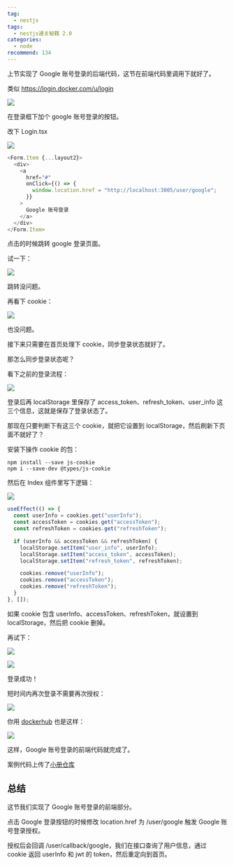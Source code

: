 ```yaml
---
tag:
  - nestjs
tags:
  - nestjs通关秘籍 2.0
categories:
  - node
recommend: 134
---
```


上节实现了 Google 账号登录的后端代码，这节在前端代码里调用下就好了。

类似 https://login.docker.com/u/login

![](/nestjsCheats/image-4416.jpg)

在登录框下加个 google 账号登录的按钮。

改下 Login.tsx

![](/nestjsCheats/image-4417.jpg)

```javascript
<Form.Item {...layout2}>
  <div>
    <a
      href="#"
      onClick={() => {
        window.location.href = "http://localhost:3005/user/google";
      }}
    >
      Google 账号登录
    </a>
  </div>
</Form.Item>
```

点击的时候跳转 google 登录页面。

试一下：

![](/nestjsCheats/image-4418.jpg)

跳转没问题。

再看下 cookie：

![](/nestjsCheats/image-4419.jpg)

也没问题。

接下来只需要在首页处理下 cookie，同步登录状态就好了。

那怎么同步登录状态呢？

看下之前的登录流程：

![](/nestjsCheats/image-4420.jpg)

登录后再 localStorage 里保存了 access_token、refresh_token、user_info 这三个信息，这就是保存了登录状态了。

那现在只要判断下有这三个 cookie，就把它设置到 localStorage，然后刷新下页面不就好了？

安装下操作 cookie 的包：

```
npm install --save js-cookie
npm i --save-dev @types/js-cookie
```

然后在 Index 组件里写下逻辑：

![](/nestjsCheats/image-4421.jpg)

```javascript
useEffect(() => {
  const userInfo = cookies.get("userInfo");
  const accessToken = cookies.get("accessToken");
  const refreshToken = cookies.get("refreshToken");

  if (userInfo && accessToken && refreshToken) {
    localStorage.setItem("user_info", userInfo);
    localStorage.setItem("access_token", accessToken);
    localStorage.setItem("refresh_token", refreshToken);

    cookies.remove("userInfo");
    cookies.remove("accessToken");
    cookies.remove("refreshToken");
  }
}, []);
```

如果 cookie 包含 userInfo、accessToken、refreshToken，就设置到 localStorage，然后把 cookie 删掉。

再试下：

![](/nestjsCheats/image-4422.jpg)

![](/nestjsCheats/image-4423.jpg)

登录成功！

短时间内再次登录不需要再次授权：

![](/nestjsCheats/image-4424.jpg)

你用 [dockerhub](https://hub.docker.com/u/login) 也是这样：

![](/nestjsCheats/image-4425.jpg)

这样，Google 账号登录的前端代码就完成了。

案例代码上传了[小册仓库](https://github.com/QuarkGluonPlasma/nestjs-course-code/tree/main/meeting_room_booking_system_frontend_user)

## 总结

这节我们实现了 Google 账号登录的前端部分。

点击 Google 登录按钮的时候修改 location.href 为 /user/google 触发 Google 账号登录授权。

授权后会回调 /user/callback/google，我们在接口查询了用户信息，通过 cookie 返回 userInfo 和 jwt 的 token，然后重定向到首页。
